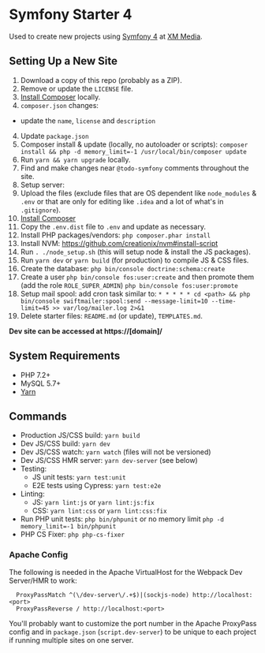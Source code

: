# Symfony Starter 4

Used to create new projects using [Symfony 4](http://symfony.com/) at [XM Media](https://www.xmmedia.com/).

## Setting Up a New Site

1. Download a copy of this repo (probably as a ZIP).
2. Remove or update the `LICENSE` file.
2. [Install Composer](https://getcomposer.org/download/) locally.
3. `composer.json` changes:
  - update the `name`, `license` and `description`
4. Update `package.json`
5. Composer install & update (locally, no autoloader or scripts): `composer install && php -d memory_limit=-1 /usr/local/bin/composer update`
6. Run `yarn && yarn upgrade` locally.
7. Find and make changes near `@todo-symfony` comments throughout the site.
8. Setup server:
  1. Upload the files (exclude files that are OS dependent like `node_modules` & `.env` or that are only for editing like `.idea` and a lot of what's in `.gitignore`).
  2. [Install Composer](https://getcomposer.org/download/)
  3. Copy the `.env.dist` file to `.env` and update as necessary.
  4. Install PHP packages/vendors: `php composer.phar install`
  5. Install NVM: https://github.com/creationix/nvm#install-script
  6. Run `. ./node_setup.sh` (this will setup node & install the JS packages).
  7. Run `yarn dev` or `yarn build` (for production) to compile JS & CSS files.
  8. Create the database: `php bin/console doctrine:schema:create`
  11. Create a user `php bin/console fos:user:create` and then promote them (add the role `ROLE_SUPER_ADMIN`) `php bin/console fos:user:promote`
  12. Setup mail spool: add cron task similar to: `* * * * * cd <path> && php bin/console swiftmailer:spool:send --message-limit=10 --time-limit=45 >> var/log/mailer.log 2>&1`
9. Delete starter files: `README.md` (or update), `TEMPLATES.md`.

**Dev site can be accessed at https://[domain]/**

## System Requirements

  - PHP 7.2+
  - MySQL 5.7+
  - [Yarn](https://yarnpkg.com/en/docs/install)

## Commands

  - Production JS/CSS build: `yarn build`
  - Dev JS/CSS build: `yarn dev`
  - Dev JS/CSS watch: `yarn watch` (files will not be versioned)
  - Dev JS/CSS HMR server: `yarn dev-server` (see below)
  - Testing:
    - JS unit tests: `yarn test:unit`
    - E2E tests using Cypress: `yarn test:e2e`
  - Linting:
    - JS: `yarn lint:js` or `yarn lint:js:fix`
    - CSS: `yarn lint:css` or `yarn lint:css:fix`
  - Run PHP unit tests: `php bin/phpunit` or no memory limit `php -d memory_limit=-1 bin/phpunit`
  - PHP CS Fixer: `php php-cs-fixer`

### Apache Config

The following is needed in the Apache VirtualHost for the Webpack Dev Server/HMR to work:

```
  ProxyPassMatch ^(\/dev-server\/.+$)|(sockjs-node) http://localhost:<port>
  ProxyPassReverse / http://localhost:<port>
```

You'll probably want to customize the port number in the Apache ProxyPass config
and in `package.json` (`script.dev-server`) to be unique to each project if
running multiple sites on one server.
